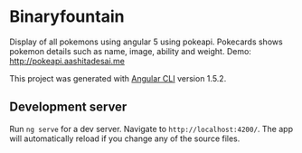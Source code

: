 # Binaryfountain

Display of all pokemons using angular 5 using pokeapi. Pokecards shows pokemon details such as name, image, ability and weight.
Demo: http://pokeapi.aashitadesai.me

This project was generated with [Angular CLI](https://github.com/angular/angular-cli) version 1.5.2.

## Development server

Run `ng serve` for a dev server. Navigate to `http://localhost:4200/`. The app will automatically reload if you change any of the source files.

